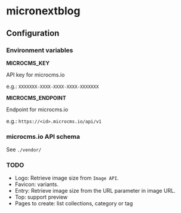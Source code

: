 # micronextblog


## Configuration

### Environment variables

**MICROCMS_KEY**

API key for microcms.io

e.g.: `XXXXXXX-XXXX-XXXX-XXXX-XXXXXXX`

**MICROCMS_ENDPOINT**

Endpoint for microcms.io

e.g.: `https://<id>.microcms.io/api/v1`

### microcms.io API schema

See `./vendor/`

### TODO

- Logo: Retrieve image size from `Image API`.
- Favicon: variants.
- Entry: Retrieve image size from the URL parameter in image URL.
- Top: support preview
- Pages to create: list collections, category or tag
